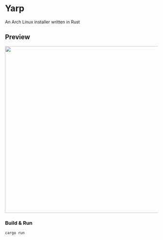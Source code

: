 # Yarp

An Arch Linux installer written in Rust


## Preview

<p align="center">
  <img width="550px" src="https://i.ibb.co/2Y9DsB9/yarp-demo.png"/>
</p>

### Build & Run

```
cargo run
```



